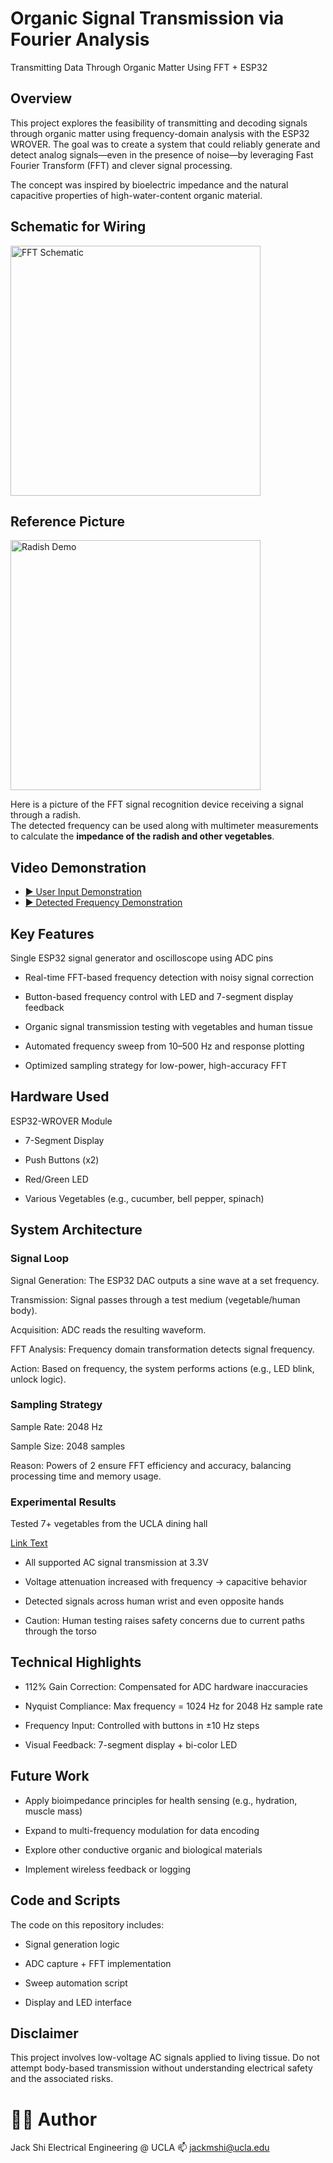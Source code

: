 # Organic Signal Transmission via Fourier Analysis
Transmitting Data Through Organic Matter Using FFT + ESP32

## Overview
This project explores the feasibility of transmitting and decoding signals through organic matter using frequency-domain analysis with the ESP32 WROVER. The goal was to create a system that could reliably generate and detect analog signals—even in the presence of noise—by leveraging Fast Fourier Transform (FFT) and clever signal processing.

The concept was inspired by bioelectric impedance and the natural capacitive properties of high-water-content organic material.

## Schematic for Wiring

<img src="FFT_schematic.png" alt="FFT Schematic" width="400"/>

## Reference Picture

<img src="radish.jpg" alt="Radish Demo" width="400"/>

Here is a picture of the FFT signal recognition device receiving a signal through a radish.  
The detected frequency can be used along with multimeter measurements to calculate the **impedance of the radish and other vegetables**.

## Video Demonstration

- [▶️ User Input Demonstration](IMG_3596_compressed.mp4)  
- [▶️ Detected Frequency Demonstration](IMG_3604_compressed.mp4)


## Key Features
Single ESP32 signal generator and oscilloscope using ADC pins

- Real-time FFT-based frequency detection with noisy signal correction

- Button-based frequency control with LED and 7-segment display feedback

- Organic signal transmission testing with vegetables and human tissue

- Automated frequency sweep from 10–500 Hz and response plotting

- Optimized sampling strategy for low-power, high-accuracy FFT

## Hardware Used
ESP32-WROVER Module

- 7-Segment Display

- Push Buttons (x2)

- Red/Green LED

- Various Vegetables (e.g., cucumber, bell pepper, spinach)

## System Architecture
### Signal Loop
Signal Generation: The ESP32 DAC outputs a sine wave at a set frequency.

Transmission: Signal passes through a test medium (vegetable/human body).

Acquisition: ADC reads the resulting waveform.

FFT Analysis: Frequency domain transformation detects signal frequency.

Action: Based on frequency, the system performs actions (e.g., LED blink, unlock logic).

### Sampling Strategy
Sample Rate: 2048 Hz

Sample Size: 2048 samples

Reason: Powers of 2 ensure FFT efficiency and accuracy, balancing processing time and memory usage.

### Experimental Results
Tested 7+ vegetables from the UCLA dining hall

[Link Text]([https://www.example.com](https://docs.google.com/spreadsheets/d/1GZVQGATylODmYl98VlQH3n5RBUiA5maYAZOY3CioH1s/edit?gid=0#gid=0))

- All supported AC signal transmission at 3.3V

- Voltage attenuation increased with frequency → capacitive behavior

- Detected signals across human wrist and even opposite hands

- Caution: Human testing raises safety concerns due to current paths through the torso

## Technical Highlights
- 112% Gain Correction: Compensated for ADC hardware inaccuracies

- Nyquist Compliance: Max frequency = 1024 Hz for 2048 Hz sample rate

- Frequency Input: Controlled with buttons in ±10 Hz steps

- Visual Feedback: 7-segment display + bi-color LED

## Future Work
- Apply bioimpedance principles for health sensing (e.g., hydration, muscle mass)

- Expand to multi-frequency modulation for data encoding

- Explore other conductive organic and biological materials

- Implement wireless feedback or logging

## Code and Scripts
The code on this repository includes:

- Signal generation logic

- ADC capture + FFT implementation

- Sweep automation script

- Display and LED interface

## Disclaimer
This project involves low-voltage AC signals applied to living tissue. Do not attempt body-based transmission without understanding electrical safety and the associated risks.

# 🧑‍🔬 Author
Jack Shi
Electrical Engineering @ UCLA
📫 jackmshi@ucla.edu
